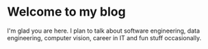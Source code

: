 # Welcome to my blog

I'm glad you are here. I plan to talk about software engineering, data engineering, computer vision, career in IT and fun stuff occasionally.
